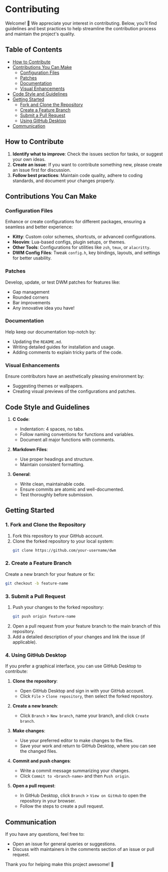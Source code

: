 # Contributing

Welcome! 🎉 We appreciate your interest in contributing. Below, you’ll find guidelines and best practices to help streamline the contribution process and maintain the project's quality.

## Table of Contents
- [How to Contribute](#how-to-contribute)
- [Contributions You Can Make](#contributions-you-can-make)
  - [Configuration Files](#1-configuration-files)
  - [Patches](#2-patches)
  - [Documentation](#3-documentation)
  - [Visual Enhancements](#4-visual-enhancements)
- [Code Style and Guidelines](#code-style-and-guidelines)
- [Getting Started](#getting-started)
  - [Fork and Clone the Repository](#1-fork-and-clone-the-repository)
  - [Create a Feature Branch](#2-create-a-feature-branch)
  - [Submit a Pull Request](#3-submit-a-pull-request)
  - [Using GitHub Desktop](#4-using-github-desktop)
- [Communication](#communication)

## How to Contribute
1. **Identify what to improve**: Check the issues section for tasks, or suggest your own ideas.
2. **Create an issue**: If you want to contribute something new, please create an issue first for discussion.
3. **Follow best practices**: Maintain code quality, adhere to coding standards, and document your changes properly.

## Contributions You Can Make

### Configuration Files
Enhance or create configurations for different packages, ensuring a seamless and better experience:
- **Kitty**: Custom color schemes, shortcuts, or advanced configurations.
- **Neovim**: Lua-based configs, plugin setups, or themes.
- **Other Tools**: Configurations for utilities like `zsh`, `tmux`, or `alacritty`.
- **DWM Config Files**: Tweak `config.h`, key bindings, layouts, and settings for better usability.

### Patches
Develop, update, or test DWM patches for features like:
- Gap management
- Rounded corners
- Bar improvements
- Any innovative idea you have!

### Documentation
Help keep our documentation top-notch by:
- Updating the `README.md`.
- Writing detailed guides for installation and usage.
- Adding comments to explain tricky parts of the code.

### Visual Enhancements
Ensure contributors have an aesthetically pleasing environment by:
- Suggesting themes or wallpapers.
- Creating visual previews of the configurations and patches.

## Code Style and Guidelines
1. **C Code**:
   - Indentation: 4 spaces, no tabs.
   - Follow naming conventions for functions and variables.
   - Document all major functions with comments.

2. **Markdown Files**:
   - Use proper headings and structure.
   - Maintain consistent formatting.

3. **General**:
   - Write clean, maintainable code.
   - Ensure commits are atomic and well-documented.
   - Test thoroughly before submission.

## Getting Started

### 1. Fork and Clone the Repository
1. Fork this repository to your GitHub account.
2. Clone the forked repository to your local system:
   ```bash
   git clone https://github.com/your-username/dwm
   ```

### 2. Create a Feature Branch
Create a new branch for your feature or fix:
```bash
git checkout -b feature-name
```

### 3. Submit a Pull Request
1. Push your changes to the forked repository:
   ```bash
   git push origin feature-name
   ```
2. Open a pull request from your feature branch to the main branch of this repository.
3. Add a detailed description of your changes and link the issue (if applicable).

### 4. Using GitHub Desktop
If you prefer a graphical interface, you can use GitHub Desktop to contribute:
1. **Clone the repository**:
   - Open GitHub Desktop and sign in with your GitHub account.
   - Click `File` > `Clone repository`, then select the forked repository.

2. **Create a new branch**:
   - Click `Branch` > `New branch`, name your branch, and click `Create branch`.

3. **Make changes**:
   - Use your preferred editor to make changes to the files.
   - Save your work and return to GitHub Desktop, where you can see the changed files.

4. **Commit and push changes**:
   - Write a commit message summarizing your changes.
   - Click `Commit to <branch-name>` and then `Push origin`.

5. **Open a pull request**:
   - In GitHub Desktop, click `Branch` > `View on GitHub` to open the repository in your browser.
   - Follow the steps to create a pull request.

## Communication
If you have any questions, feel free to:
- Open an issue for general queries or suggestions.
- Discuss with maintainers in the comments section of an issue or pull request.

Thank you for helping make this project awesome! 💖

